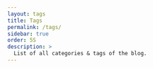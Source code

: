 ```yaml
---
layout: tags
title: Tags
permalink: /tags/
sidebar: true
order: 5S
description: >
  List of all categories & tags of the blog.
---
```

